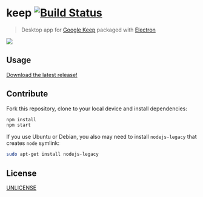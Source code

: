 # keep [![Build Status][travis-image]][travis-url]

> Desktop app for [Google Keep][google-keep] packaged with [Electron][electron]

![](media/screenshot.png)

## Usage

[Download the latest release!](https://github.com/andrepolischuk/keep/releases/latest)

## Contribute

Fork this repository, clone to your local device and install dependencies:

```sh
npm install
npm start
```

If you use Ubuntu or Debian, you also may need to install `nodejs-legacy` that creates `node` symlink:

```sh
sudo apt-get install nodejs-legacy
```

## License

[UNLICENSE][unlicense]

[travis-url]: https://travis-ci.org/simtoolkitpro/keep
[travis-image]: https://travis-ci.org/simtoolkitpro/keep.svg?branch=master

[google-keep]: https://keep.google.com
[electron]: http://electron.atom.io
[unlicense]: http://unlicense.org
